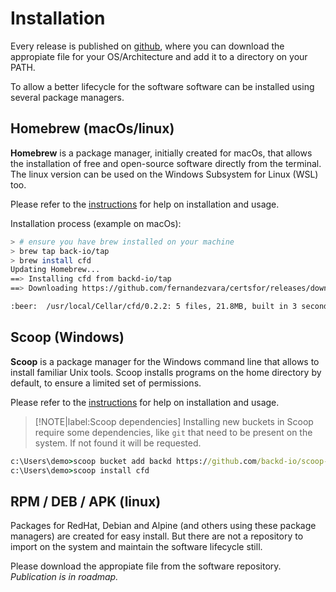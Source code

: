 
# Installation

Every release is published on [github](https://github.com/fernandezvara/certsfor/releases), where you can download the appropiate file for your OS/Architecture and add it to a directory on your PATH.

To allow a better lifecycle for the software software can be installed using several package managers.

## Homebrew (macOs/linux)

**Homebrew** is a package manager, initially created for macOs, that allows the installation of free and open-source software directly from the terminal. The linux version can be used on the Windows Subsystem for Linux (WSL) too.

Please refer to the [instructions](https://brew.sh/) for help on installation and usage.

Installation process (example on macOs):

```bash
> # ensure you have brew installed on your machine
> brew tap back-io/tap
> brew install cfd
Updating Homebrew...
==> Installing cfd from backd-io/tap
==> Downloading https://github.com/fernandezvara/certsfor/releases/download/v0.2.2/cfd_0.2.2_Darwin_x86_64.tar.gz

:beer:  /usr/local/Cellar/cfd/0.2.2: 5 files, 21.8MB, built in 3 seconds

```

## Scoop (Windows)

**Scoop** is a package manager for the Windows command line that allows to install familiar Unix tools. Scoop installs programs on the home directory by default, to ensure a limited set of permissions.

Please refer to the [instructions](https://scoop.sh/) for help on installation and usage.

> [!NOTE|label:Scoop dependencies]
> Installing new buckets in Scoop require some dependencies, like `git` that need to be present on the system. If not found it will be requested.

```cmd
c:\Users\demo>scoop bucket add backd https://github.com/backd-io/scoop-bucket
c:\Users\demo>scoop install cfd

```

## RPM / DEB / APK (linux)

Packages for RedHat, Debian and Alpine (and others using these package managers) are created for easy install. But there are not a repository to import on the system and maintain the software lifecycle still.

Please download the appropiate file from the software repository. *Publication is in roadmap.*
